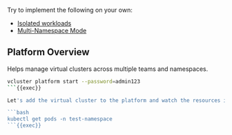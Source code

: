 Try to implement the following on your own:

- [Isolated workloads](https://www.vcluster.com/docs/vcluster/deploy/topologies/isolated-workloads)
- [Multi-Namespace Mode](https://www.vcluster.com/docs/vcluster/deploy/topologies/multi-namespace-mode)

## Platform Overview

Helps manage virtual clusters across multiple teams and namespaces.

```bash
vcluster platform start --password=admin123
```{{exec}}

Let's add the virtual cluster to the platform and watch the resources in the `test-namespace`.

```bash
kubectl get pods -n test-namespace
```{{exec}}


